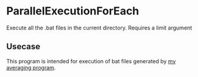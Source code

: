 # ParallelExecutionForEach
Execute all the .bat files in the current directory. Requires a limit argument

## Usecase ##
This program is intended for execution of bat files generated by [my averaging program](https://github.com/Madsfoto/Imagemagick_average). 